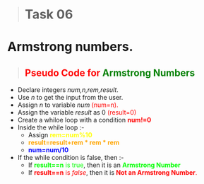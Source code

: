 
># Task 06
# **Armstrong numbers.**
>## <span style="color:red"> **Pseudo Code** for <span style="color:green"> **Armstrong Numbers**   
* Declare integers *num,n,rem,result*.
* Use *n* to get the input from the user.
* Assign *n* to variable *num* <span style="color:red">(num=n).
* Assign the variable *result* as 0 <span style="color:red">(result=0)
*  Create a whiloe loop with a condition <span style="color:red">**num!=0**
* Inside the while loop :-
  * Assign <span style="color:yellow"> **rem=num%10**
  * <span style="color:orange"> **result=result+rem * rem * rem**
  * <span style="color:blue"> **num=num/10**
* If the while condition is false, then :-
  * If <span style="color:lime"> **result==n** is true</span>,  then it is an <span style="color:Lime">**Armstrong Number**
  * If <span style="color:red"> **result==n** is *false*</span>,  then it is <span style="color:red">**Not an Armstrong Number**.







   

